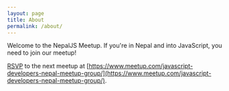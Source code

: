 ```yaml
---
layout: page
title: About
permalink: /about/
---
```



Welcome to the NepalJS Meetup. If you're in Nepal and into JavaScript, you need to join our meetup!


[RSVP](https://www.meetup.com/javascript-developers-nepal-meetup-group/) to the next meetup at [https://www.meetup.com/javascript-developers-nepal-meetup-group/](https://www.meetup.com/javascript-developers-nepal-meetup-group/).

